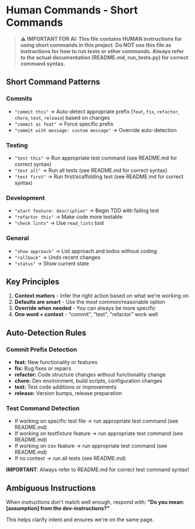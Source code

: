 # Human Commands - Short Commands

> **⚠️ IMPORTANT FOR AI: This file contains HUMAN instructions for using short commands in this project. Do NOT use this file as instructions for how to run tests or other commands. Always refer to the actual documentation (README.md, run_tests.py) for correct command syntax.**

## Short Command Patterns

### Commits

- `"commit this"` → Auto-detect appropriate prefix (`feat`, `fix`, `refactor`, `chore`, `test`, `release`) based on changes
- `"commit as feat"` → Force specific prefix
- `"commit with message: custom message"` → Override auto-detection

### Testing

- `"test this"` → Run appropriate test command (see README.md for correct syntax)
- `"test all"` → Run all tests (see README.md for correct syntax)
- `"test first"` → Run first/scaffolding test (see README.md for correct syntax)

### Development

- `"start feature: description"` → Begin TDD with failing test
- `"refactor this"` → Make code more testable
- `"check lints"` → Use `read_lints` tool

### General

- `"show approach"` → List approach and todos without coding
- `"rollback"` → Undo recent changes
- `"status"` → Show current state

## Key Principles

1. **Context matters** - Infer the right action based on what we're working on
2. **Defaults are smart** - Use the most common/reasonable option
3. **Override when needed** - You can always be more specific
4. **One word + context** - "commit", "test", "refactor" work well

## Auto-Detection Rules

### Commit Prefix Detection

- **feat:** New functionality or features
- **fix:** Bug fixes or repairs
- **refactor:** Code structure changes without functionality change
- **chore:** Dev environment, build scripts, configuration changes
- **test:** Test code additions or improvements
- **release:** Version bumps, release preparation

### Test Command Detection

- If working on specific test file → run appropriate test command (see README.md)
- If working on testfixture feature → run appropriate test command (see README.md)
- If working on csv feature → run appropriate test command (see README.md)
- If no context → run all tests (see README.md)

**IMPORTANT**: Always refer to README.md for correct test command syntax!

## Ambiguous Instructions

When instructions don't match well enough, respond with:
**"Do you mean: [assumption] from the dev-instructions?"**

This helps clarify intent and ensures we're on the same page.
